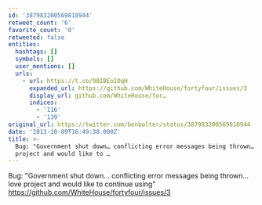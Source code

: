 ```yaml
---
id: '387983200569810944'
retweet_count: '6'
favorite_count: '0'
retweeted: false
entities:
  hashtags: []
  symbols: []
  user_mentions: []
  urls:
    - url: https://t.co/90IBEoIOqH
      expanded_url: https://github.com/WhiteHouse/fortyfour/issues/3
      display_url: github.com/WhiteHouse/for…
      indices:
        - '116'
        - '139'
original_url: https://twitter.com/benbalter/status/387983200569810944
date: '2013-10-09T16:49:38.000Z'
title: >-
  Bug: "Government shut down… conflicting error messages being thrown… love
  project and would like to …
---
```


Bug: "Government shut down… conflicting error messages being thrown… love project and would like to continue using" https://github.com/WhiteHouse/fortyfour/issues/3